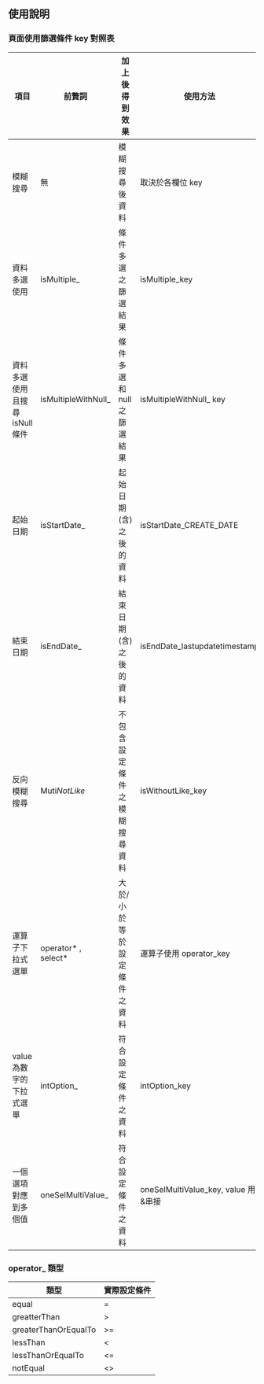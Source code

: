 ## 使用說明

### 頁面使用篩選條件 key 對照表

| 項目                           | 前贅詞               | 加上後得到效果               | 使用方法                            | 輸入資料型態      | 實際設定條件                                                    |
| ------------------------------ | -------------------- | ---------------------------- | ----------------------------------- | ----------------- | --------------------------------------------------------------- |
| 模糊搜尋                       | 無                   | 模糊搜尋後資料               | 取決於各欄位 key                    | nvarchar          | like variable                                                   |
| 資料多選使用                   | isMultiple\_         | 條件多選之篩選結果           | isMultiple_key                      | arrayList         | in (variableA, variableB)                                       |
| 資料多選使用且搜尋 isNull 條件 | isMultipleWithNull\_ | 條件多選和 null 之篩選結果   | isMultipleWithNull\_ key            | arrayList         | in (variableA, variableB, null)，通常用於查找資料狀態 mark 使用 |
| 起始日期                       | isStartDate\_        | 起始日期(含)之後的資料       | isStartDate_CREATE_DATE             | Date              | >= yyyy-MM-dd                                                   |
| 結束日期                       | isEndDate\_          | 結束日期(含)之後的資料       | isEndDate_lastupdatetimestamp       | Date              | <= yyyy-MM-dd                                                   |
| 反向模糊搜尋                   | Muti*NotLike*        | 不包含設定條件之模糊搜尋資料 | isWithoutLike_key                   | arrayList         | not like a and not like b                                       |
| 運算子下拉式選單               | operator* , select*  | 大於/小於等於設定條件之資料  | 運算子使用 operator_key             | select : nvarchar | >= variable                                                     |
| value 為數字的下拉式選單       | intOption\_          | 符合設定條件之資料           | intOption_key                       | integer           | = variable                                                      |
| 一個選項對應到多個值           | oneSelMultiValue\_   | 符合設定條件之資料           | oneSelMultiValue_key, value 用&串接 | nvarchar          | in (variableA, variableB)                                       |

### operator\_ 類型

| 類型                 | 實際設定條件 |
| -------------------- | ------------ |
| equal                | =            |
| greatterThan         | >            |
| greaterThanOrEqualTo | >=           |
| lessThan             | <            |
| lessThanOrEqualTo    | <=           |
| notEqual             | <>           |
